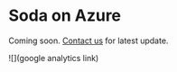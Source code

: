 # Soda on Azure

Coming soon.  [Contact us](mailto:info@sodadata.io?subject=About+Soda+on+Azure) for latest update.

![](google analytics link)